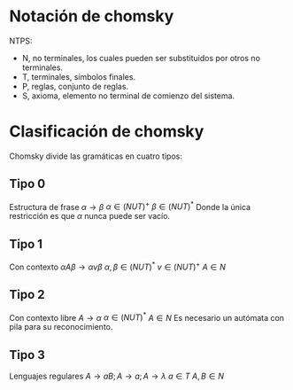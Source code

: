 # Notación de chomsky
NTPS:
- N, no terminales, los cuales pueden ser substituidos por otros no terminales.
- T, terminales, símbolos finales.
- P, reglas, conjunto de reglas.
- S, axioma, elemento no terminal de comienzo del sistema.

# Clasificación de chomsky
Chomsky divide las gramáticas en cuatro tipos:
## Tipo 0
Estructura de frase
$\alpha \rightarrow \beta$
$\alpha \in (NUT)^+$
$\beta \in (NUT)^*$
Donde la única restricción es que $\alpha$ nunca puede ser vacío.
## Tipo 1
Con contexto 
$\alpha A\beta \rightarrow \alpha v\beta$
$\alpha,\beta \in (NUT)^*$
$v \in (NUT)^+$
$A \in N$
## Tipo 2
Con contexto libre
$A \rightarrow \alpha$
$\alpha \in (NUT)^*$
$A \in N$
Es necesario un autómata con pila para su reconocimiento.
## Tipo 3
Lenguajes regulares
$A \rightarrow aB; A \rightarrow a; A \rightarrow \lambda$
$a \in T$
$A,B \in N$